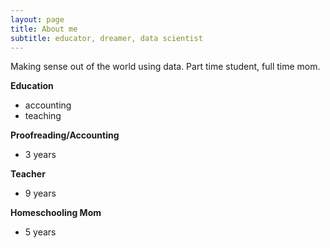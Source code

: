 ```yaml
---
layout: page
title: About me
subtitle: educator, dreamer, data scientist 
---
```


Making sense out of the world using data. Part time student, full time mom. 

**Education**
- accounting
- teaching

**Proofreading/Accounting**
- 3 years

**Teacher**
- 9 years

**Homeschooling Mom**
- 5 years
